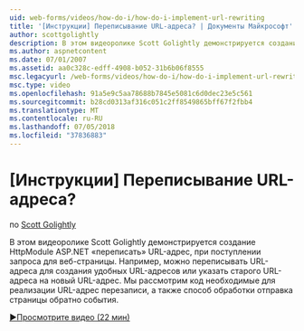 ```yaml
---
uid: web-forms/videos/how-do-i/how-do-i-implement-url-rewriting
title: '[Инструкции] Переписывание URL-адреса? | Документы Майкрософт'
author: scottgolightly
description: В этом видеоролике Scott Golightly демонстрируется создание HttpModule ASP.NET «переписать» URL-адрес, при поступлении запроса для веб-страницы. Может потребоваться переписать...
ms.author: aspnetcontent
ms.date: 07/01/2007
ms.assetid: aa0c328c-edff-4908-b052-31b6b06f8555
msc.legacyurl: /web-forms/videos/how-do-i/how-do-i-implement-url-rewriting
msc.type: video
ms.openlocfilehash: 91a5e9c5aa78688b7845e5081c6d0dec23e5c561
ms.sourcegitcommit: b28cd0313af316c051c2ff8549865bff67f2fbb4
ms.translationtype: MT
ms.contentlocale: ru-RU
ms.lasthandoff: 07/05/2018
ms.locfileid: "37836883"
---
```

<a name="how-do-i-implement-url-rewriting"></a>[Инструкции] Переписывание URL-адреса?
====================
по [Scott Golightly](https://github.com/scottgolightly)

В этом видеоролике Scott Golightly демонстрируется создание HttpModule ASP.NET «переписать» URL-адрес, при поступлении запроса для веб-страницы. Например, можно переписывать URL-адреса для создания удобных URL-адресов или указать старого URL-адреса на новый URL-адрес. Мы рассмотрим код необходимые для реализации URL-адрес перезаписи, а также способ обработки отправка страницы обратно события.

[&#9654;Просмотрите видео (22 мин)](https://channel9.msdn.com/Blogs/ASP-NET-Site-Videos/how-do-i-implement-url-rewriting)
